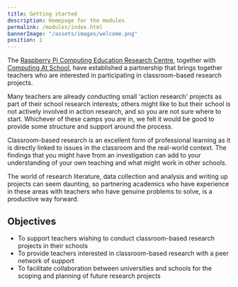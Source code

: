 ```yaml
---
title: Getting started
description: Homepage for the modules
permalink: /modules/index.html
bannerImage: "/assets/images/welcome.png"
position: 1
---
```


The [Raspberry Pi Computing Education Research Centre](http://computingeducationresearch.org), together with [Computing At School](https://www.computingatschool.org.uk), have established a partnership that brings together teachers who are interested in participating in classroom-based research projects.

Many teachers are already conducting small 'action research' projects as part of their school research interests; others might like to but their school is not actively involved in action research, and so you are not sure where to start. Whichever of these camps you are in, we felt it would be good to provide some structure and support around the process. 

Classroom-based research is an excellent form of professional learning as it is directly linked to issues in the classroom and the real-world context. The findings that you might have from an investigation can add to your understanding of your own teaching and what might work in other schools. 

The world of research literature, data collection and analysis and writing up projects can seem daunting, so partnering academics who have experience in these areas with teachers who have genuine problems to solve, is a productive way forward.

## Objectives

- To support teachers wishing to conduct classroom-based research projects in their schools
- To provide teachers interested in classroom-based research with a peer network of support
- To facilitate collaboration between universities and schools for the scoping and planning of future research projects

<!-- ## Tips for Success

Having run the project several times we have learned a few key things that will help you achieve success and get to the finish line:

### Inform your Senior Leadership Team

It really helps to have the support of your line managers.  We require attendance at two face to face meetings and ensuring you get cover for these days will be essential.  Funds are available to support this where required.

Be prepared to discuss what you are doing, current status and next steps with your line manager so they are aware. 

### Collaborate

It can be hard to find a "buddy" to work with you on your project especially when you work in a small department.  We will provide you with an experienced "helper" who is available for help at every step of the way but having a co-worker on your project can also help if possible.

### Narrow your focus

Some issues are just too big to tackle in the time available ...
 -->
